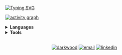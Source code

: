 <a href="https://git.io/typing-svg"><img src="https://readme-typing-svg.demolab.com?font=Poppins&size=30&duration=4000&pause=250&color=1ABED1&width=435&lines=Hi%2C+I'm+Madison+Han!;%F0%9F%8F%AB+University+of+Waterloo;Site+in+sidebar!" alt="Typing SVG" /></a>


<!-- react-dark, react, high-contrast, github-compact. custom title has invisible character in between marks here: "‎"	-->
[![activity graph](https://github-readme-activity-graph.vercel.app/graph?username=madison-han&custom_title=‎&theme=react-dark&hide_border=true)](https://github.com/ashutosh00710/github-readme-activity-graph)


<!-- ### `Languages` -->
<details>
  <summary> <b>Languages</b> </summary>
  <br/>
  <img src="https://skillicons.dev/icons?i=cpp,c,python,js,java,html,css,bash,r&theme=dark" alt="Programming Languages" />  
</details>


<details>
  <summary> <b>Tools</b> </summary>
  <br/>
    <img src="https://skillicons.dev/icons?i=npm,powershell,graphql,gatsby,react,nodejs,git,vercel,vscode&theme=dark" alt="Tools" />
  
</details>

<br/>

  <p align='center'>
  <a href="https://madisonhan.vercel.app"><img src="https://img.icons8.com/fluent/48/000000/domain.png" alt="darkwood"/></a>
  <a href="mailto:madisonhan04@gmail.com"><img src="https://img.icons8.com/color/48/000000/gmail.png" alt="email"/></a>
  <a href="https://www.linkedin.com/in/madisonhan04"><img src="https://img.icons8.com/color/48/000000/linkedin.png" alt="linkedin"/></a>
  </p>

<!--
<table style="border-collapse: collapse; border: none;">
<tr>
  <td align="center" style="border: none;"><img src="https://skillicons.dev/icons?i=cpp&theme=dark" width="40"/></td>
  <td align="center" style="border: none;"><img src="https://skillicons.dev/icons?i=c&theme=dark" width="40"/></td>
  <td align="center" style="border: none;"><img src="https://skillicons.dev/icons?i=python&theme=dark" width="40"/></td>
  <td align="center" style="border: none;"><img src="https://skillicons.dev/icons?i=js&theme=dark" width="40"/></td>
  <td align="center" style="border: none;"><img src="https://skillicons.dev/icons?i=java&theme=dark" width="40"/></td>
  <td align="center" style="border: none;"><img src="https://skillicons.dev/icons?i=html&theme=dark" width="40"/></td>
  <td align="center" style="border: none;"><img src="https://skillicons.dev/icons?i=css&theme=dark" width="40"/></td>
  <td align="center" style="border: none;"><img src="https://skillicons.dev/icons?i=bash&theme=dark" width="40"/></td>
  <td align="center" style="border: none;"><img src="https://skillicons.dev/icons?i=r&theme=dark" width="40"/></td>
</tr>
<tr>
  <td align="center" style="border: none;"><i>C++</i></td>
  <td align="center" style="border: none;"><i>C</i></td>
  <td align="center" style="border: none;"><i>Python</i></td>
  <td align="center" style="border: none;"><i>JavaScript</i></td>
  <td align="center" style="border: none;"><i>Java</i></td>
  <td align="center" style="border: none;"><i>HTML</i></td>
  <td align="center" style="border: none;"><i>CSS</i></td>
  <td align="center" style="border: none;"><i>Bash</i></td>
  <td align="center" style="border: none;"><i>R</i></td>
</tr>
</table>

